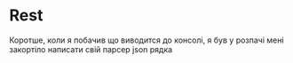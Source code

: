 # Rest
Коротше, коли я побачив що виводится до консолі, я був у розпачі
мені закортіло написати свій парсер json рядка

